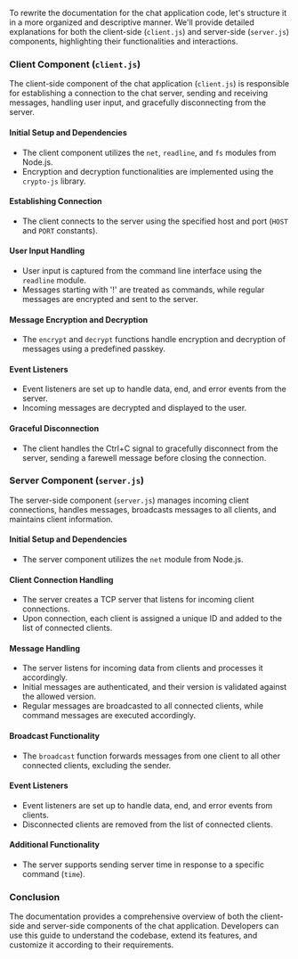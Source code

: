 To rewrite the documentation for the chat application code, let's structure it in a more organized and descriptive manner. We'll provide detailed explanations for both the client-side (`client.js`) and server-side (`server.js`) components, highlighting their functionalities and interactions.

### Client Component (`client.js`)

The client-side component of the chat application (`client.js`) is responsible for establishing a connection to the chat server, sending and receiving messages, handling user input, and gracefully disconnecting from the server.

#### Initial Setup and Dependencies
- The client component utilizes the `net`, `readline`, and `fs` modules from Node.js.
- Encryption and decryption functionalities are implemented using the `crypto-js` library.

#### Establishing Connection
- The client connects to the server using the specified host and port (`HOST` and `PORT` constants).

#### User Input Handling
- User input is captured from the command line interface using the `readline` module.
- Messages starting with '!' are treated as commands, while regular messages are encrypted and sent to the server.

#### Message Encryption and Decryption
- The `encrypt` and `decrypt` functions handle encryption and decryption of messages using a predefined passkey.

#### Event Listeners
- Event listeners are set up to handle data, end, and error events from the server.
- Incoming messages are decrypted and displayed to the user.

#### Graceful Disconnection
- The client handles the Ctrl+C signal to gracefully disconnect from the server, sending a farewell message before closing the connection.

### Server Component (`server.js`)

The server-side component (`server.js`) manages incoming client connections, handles messages, broadcasts messages to all clients, and maintains client information.

#### Initial Setup and Dependencies
- The server component utilizes the `net` module from Node.js.

#### Client Connection Handling
- The server creates a TCP server that listens for incoming client connections.
- Upon connection, each client is assigned a unique ID and added to the list of connected clients.

#### Message Handling
- The server listens for incoming data from clients and processes it accordingly.
- Initial messages are authenticated, and their version is validated against the allowed version.
- Regular messages are broadcasted to all connected clients, while command messages are executed accordingly.

#### Broadcast Functionality
- The `broadcast` function forwards messages from one client to all other connected clients, excluding the sender.

#### Event Listeners
- Event listeners are set up to handle data, end, and error events from clients.
- Disconnected clients are removed from the list of connected clients.

#### Additional Functionality
- The server supports sending server time in response to a specific command (`time`).

### Conclusion
The documentation provides a comprehensive overview of both the client-side and server-side components of the chat application. Developers can use this guide to understand the codebase, extend its features, and customize it according to their requirements.